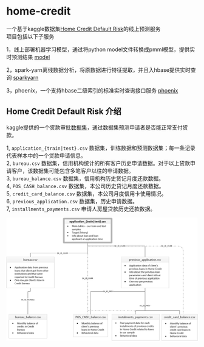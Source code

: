 # home-credit
一个基于kaggle数据集[Home Credit Default Risk](https://www.kaggle.com/c/home-credit-default-risk)的线上预测服务<br/>
项目包括以下子服务<br/>
    
1，线上部署机器学习模型，通过将python model文件转换成pmml模型，提供实时预测结果 [model](https://github.com/raoqiangpeter/model)

2，spark-yarn离线数据分析，将原数据进行特征提取，并且入hbase提供实时查询 [sparkyarn](https://github.com/raoqiangpeter/sparkyarn)
    
3，phoenix，一个支持hbase二级索引的标准实时查询接口服务 [phoenix](https://github.com/raoqiangpeter/phoenix)


## Home Credit Default Risk 介绍

kaggle提供的一个贷款审批[数据集](https://www.kaggle.com/c/home-credit-default-risk/data)，通过数据集预测申请者是否能正常支付贷款。<br/>

1, ```application_{train|test}.csv``` 数据集，训练数据和预测数据集；每一条记录代表样本中的一个贷款申请信息。<br/>
2, ```bureau.csv``` 数据集，信用机构统计的所有客户历史申请数据。对于以上贷款申请客户，该数据集可能包含多笔客户以往的申请数据。<br/>
3, ```bureau_balance.csv``` 数据集，信用机构历史贷记月度还款数据。<br/>
4, ```POS_CASH_balance.csv``` 数据集，本公司历史贷记月度还款数据。<br/>
5, ```credit_card_balance.csv``` 数据集，本公司月度信用卡使用情况。<br/>
6, ```previous_application.csv``` 数据集，历史申请数据。<br/>
7, ```installments_payments.csv``` 申请人房屋贷款历史还款数据。<br/>

![数据关系图](home_credit.png "数据关系图")